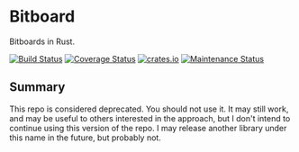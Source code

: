 # Bitboard

Bitboards in Rust.

[![Build Status](https://travis-ci.org/jfredett/bitboard.svg?branch=master)](https://travis-ci.org/jfredett/bitboard)
[![Coverage Status](https://coveralls.io/repos/github/jfredett/bitboard/badge.svg?branch=master)](https://coveralls.io/github/jfredett/bitboard?branch=master)
[![crates.io](https://img.shields.io/crates/v/bitboard.svg)](https://img.shields.io/crates/v/bitboard.svg)
[![Maintenance Status](https://img.shields.io/badge/maintenance-deprecated-brightgreen.svg)](https://img.shields.io/badge/maintenance-deprecated-brightgreen.svg)


## Summary

This repo is considered deprecated. You should not use it. It may still work,
and may be useful to others interested in the approach, but I don't intend to
continue using this version of the repo. I may release another library under
this name in the future, but probably not.
